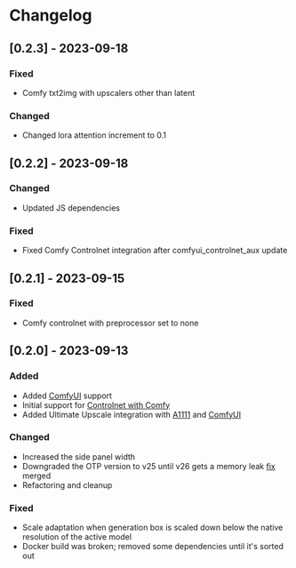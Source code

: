 # Changelog

## [0.2.3] - 2023-09-18

### Fixed

- Comfy txt2img with upscalers other than latent
 
### Changed

- Changed lora attention increment to 0.1

## [0.2.2] - 2023-09-18

### Changed

- Updated JS dependencies

### Fixed

- Fixed Comfy Controlnet integration after comfyui_controlnet_aux update

## [0.2.1] - 2023-09-15

### Fixed

- Comfy controlnet with preprocessor set to none

## [0.2.0] - 2023-09-13

### Added

- Added [ComfyUI](https://github.com/comfyanonymous/ComfyUI) support
- Initial support for [Controlnet with Comfy](https://github.com/Fannovel16/comfyui_controlnet_aux)
- Added Ultimate Upscale integration with [A1111](https://github.com/Coyote-A/ultimate-upscale-for-automatic1111) and [ComfyUI](https://github.com/ssitu/ComfyUI_UltimateSDUpscale)

### Changed

- Increased the side panel width
- Downgraded the OTP version to v25 until v26 gets a memory leak [fix](https://github.com/erlang/otp/issues/7292#issuecomment-1688181562) merged
- Refactoring and cleanup

### Fixed

- Scale adaptation when generation box is scaled down below the native resolution of the active model
- Docker build was broken; removed some dependencies until it's sorted out
